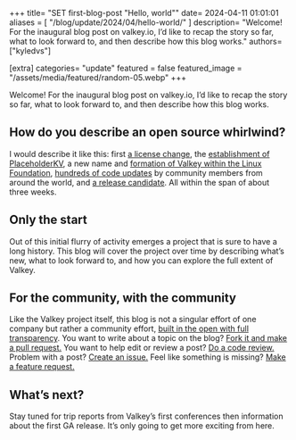 +++
title=  "SET first-blog-post \"Hello, world\""
date= 2024-04-11 01:01:01
aliases = [
    "/blog/update/2024/04/hello-world/"
]
description= "Welcome! For the inaugural blog post on valkey.io, I’d like to recap the story so far, what to look forward to, and then describe how this blog works."
authors= ["kyledvs"]

[extra]
categories= "update"
featured = false
featured_image = "/assets/media/featured/random-05.webp"
+++

Welcome!
For the inaugural blog post on valkey.io, I’d like to recap the story so far, what to look forward to, and then describe how this blog works.

## How do you describe an open source whirlwind?

I would describe it like this: first [a license change](https://github.com/redis/redis/pull/13157), the [establishment of PlaceholderKV](https://github.com/valkey-io/valkey/commit/38632278fd06fe186f7707e4fa099f666d805547#diff-b335630551682c19a781afebcf4d07bf978fb1f8ac04c6bf87428ed5106870f5), a new name and [formation of Valkey within the Linux Foundation](https://www.linuxfoundation.org/press/linux-foundation-launches-open-source-valkey-community), [hundreds of code updates](https://github.com/valkey-io/valkey/compare/redis-7.2.4...7.2.4-rc1) by community members from around the world, and [a release candidate](https://github.com/valkey-io/valkey/releases/tag/7.2.4-rc1).
All within the span of about three weeks.

## Only the start

Out of this initial flurry of activity emerges a project that is sure to have a long history.
This blog will cover the project over time by describing what’s new, what to look forward to, and how you can explore the full extent of Valkey.

## For the community, with the community

Like the Valkey project itself, this blog is not a singular effort of one company but rather a community effort, [built in the open with full transparency](https://github.com/valkey-io/valkey-io.github.io/).
You want to write about a topic on the blog?
[Fork it and make a pull request.](https://github.com/valkey-io/valkey-io.github.io/fork)
You want to help edit or review a post?
[Do a code review.](https://github.com/valkey-io/valkey-io.github.io/issues)
Problem with a post?
[Create an issue.](https://github.com/valkey-io/valkey-io.github.io/issues/new?assignees=&labels=bug%2C+untriaged&projects=&template=bug_template.md&title=%5BBUG%5D)
Feel like something is missing?
[Make a feature request.](https://github.com/valkey-io/valkey-io.github.io/issues/new?assignees=&labels=enhancement&projects=&template=feature_template.md&title=)

## What’s next?

Stay tuned for trip reports from Valkey’s first conferences then information about the first GA release.
It’s only going to get more exciting from here.
